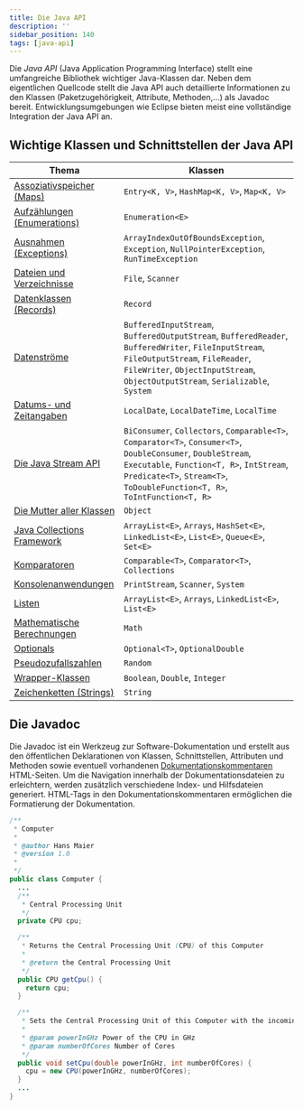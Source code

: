 ```yaml
---
title: Die Java API
description: ''
sidebar_position: 140
tags: [java-api]
---
```


Die _Java API_ (Java Application Programming Interface) stellt eine umfangreiche
Bibliothek wichtiger Java-Klassen dar. Neben dem eigentlichen Quellcode stellt
die Java API auch detaillierte Informationen zu den Klassen (Paketzugehörigkeit,
Attribute, Methoden,…) als Javadoc bereit. Entwicklungsumgebungen wie Eclipse
bieten meist eine vollständige Integration der Java API an.

## Wichtige Klassen und Schnittstellen der Java API

| Thema                                                    | Klassen                                                                                                                                                                                                                                  |
| -------------------------------------------------------- | ---------------------------------------------------------------------------------------------------------------------------------------------------------------------------------------------------------------------------------------- |
| [Assoziativspeicher (Maps)](maps)                        | `Entry<K, V>`, `HashMap<K, V>`, `Map<K, V>`                                                                                                                                                                                              |
| [Aufzählungen (Enumerations)](enumerations)              | `Enumeration<E>`                                                                                                                                                                                                                         |
| [Ausnahmen (Exceptions)](exceptions)                     | `ArrayIndexOutOfBoundsException`, `Exception`, `NullPointerException`, `RunTimeException`                                                                                                                                                |
| [Dateien und Verzeichnisse](files)                       | `File`, `Scanner`                                                                                                                                                                                                                        |
| [Datenklassen (Records)](records)                        | `Record`                                                                                                                                                                                                                                 |
| [Datenströme](io-streams)                                | `BufferedInputStream`, `BufferedOutputStream`, `BufferedReader`, `BufferedWriter`, `FileInputStream`, `FileOutputStream`, `FileReader`, `FileWriter`, `ObjectInputStream`, `ObjectOutputStream`, `Serializable`, `System`                |
| [Datums- und Zeitangaben](dates-and-times)               | `LocalDate`, `LocalDateTime`, `LocalTime`                                                                                                                                                                                                |
| [Die Java Stream API](java-stream-api)                   | `BiConsumer`, `Collectors`, `Comparable<T>`, `Comparator<T>`, `Consumer<T>`, `DoubleConsumer`, `DoubleStream`, `Executable`, `Function<T, R>`, `IntStream`, `Predicate<T>`, `Stream<T>`, `ToDoubleFunction<T, R>`, `ToIntFunction<T, R>` |
| [Die Mutter aller Klassen](object)                       | `Object`                                                                                                                                                                                                                                 |
| [Java Collections Framework](java-collections-framework) | `ArrayList<E>`, `Arrays`, `HashSet<E>`, `LinkedList<E>`, `List<E>`, `Queue<E>`, `Set<E>`                                                                                                                                                 |
| [Komparatoren](comparators)                              | `Comparable<T>`, `Comparator<T>`, `Collections`                                                                                                                                                                                          |
| [Konsolenanwendungen](console-applications)              | `PrintStream`, `Scanner`, `System`                                                                                                                                                                                                       |
| [Listen](lists)                                          | `ArrayList<E>`, `Arrays`, `LinkedList<E>`, `List<E>`                                                                                                                                                                                     |
| [Mathematische Berechnungen](calculations)               | `Math`                                                                                                                                                                                                                                   |
| [Optionals](optionals)                                   | `Optional<T>`, `OptionalDouble`                                                                                                                                                                                                          |
| [Pseudozufallszahlen](pseudo-random-numbers)             | `Random`                                                                                                                                                                                                                                 |
| [Wrapper-Klassen](wrappers)                              | `Boolean`, `Double`, `Integer`                                                                                                                                                                                                           |
| [Zeichenketten (Strings)](strings)                       | `String`                                                                                                                                                                                                                                 |

## Die Javadoc

Die Javadoc ist ein Werkzeug zur Software-Dokumentation und erstellt aus den
öffentlichen Deklarationen von Klassen, Schnittstellen, Attributen und Methoden
sowie eventuell vorhandenen
[Dokumentationskommentaren](class-structure#kommentare-und-dokumentation)
HTML-Seiten. Um die Navigation innerhalb der Dokumentationsdateien zu
erleichtern, werden zusätzlich verschiedene Index- und Hilfsdateien generiert.
HTML-Tags in den Dokumentationskommentaren ermöglichen die Formatierung der
Dokumentation.

```java title="Computer.java (Auszug)" showLineNumbers
/**
 * Computer
 *
 * @author Hans Maier
 * @version 1.0
 *
 */
public class Computer {
  ...
  /**
   * Central Processing Unit
   */
  private CPU cpu;

  /**
   * Returns the Central Processing Unit (CPU) of this Computer
   *
   * @return the Central Processing Unit
   */
  public CPU getCpu() {
    return cpu;
  }

  /**
   * Sets the Central Processing Unit of this Computer with the incoming data
   *
   * @param powerInGHz Power of the CPU in GHz
   * @param numberOfCores Number of Cores
   */
  public void setCpu(double powerInGHz, int numberOfCores) {
    cpu = new CPU(powerInGHz, numberOfCores);
  }
  ...
}
```

